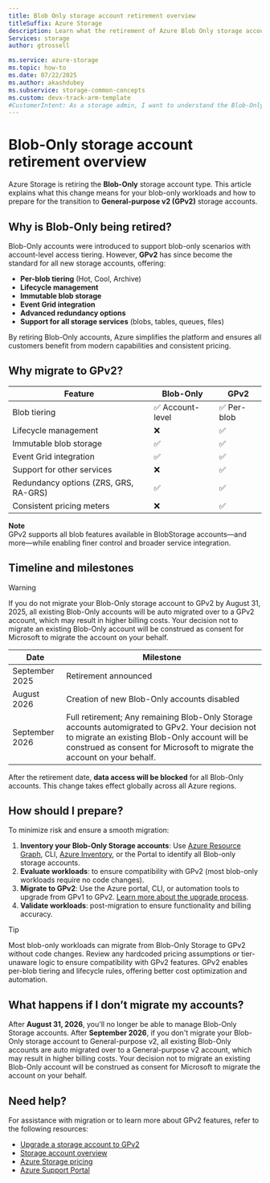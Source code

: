 ```yaml
---
title: Blob Only storage account retirement overview
titleSuffix: Azure Storage
description: Learn what the retirement of Azure Blob Only storage accounts means and how to prepare for a smooth migration to GPv2.
Services: storage
author: gtrossell

ms.service: azure-storage
ms.topic: how-to
ms.date: 07/22/2025
ms.author: akashdubey
ms.subservice: storage-common-concepts
ms.custom: devx-track-arm-template
#CustomerIntent: As a storage admin, I want to understand the Blob-Only retirement so that I can prepare for a smooth migration to GPv2.
---
```


# Blob-Only storage account retirement overview
Azure Storage is retiring the **Blob-Only** storage account type. This article explains what this change means for your blob-only workloads and how to prepare for the transition to **General-purpose v2 (GPv2)** storage accounts.

## Why is Blob-Only being retired?
Blob-Only accounts were introduced to support blob-only scenarios with account-level access tiering. However, **GPv2** has since become the standard for all new storage accounts, offering:
- **Per-blob tiering** (Hot, Cool, Archive)
- **Lifecycle management**
- **Immutable blob storage**
- **Event Grid integration**
- **Advanced redundancy options**
- **Support for all storage services** (blobs, tables, queues, files)

By retiring Blob-Only accounts, Azure simplifies the platform and ensures all customers benefit from modern capabilities and consistent pricing.

## Why migrate to GPv2?
| Feature                          | Blob-Only     | GPv2           |
|----------------------------------|------------------|----------------|
| Blob tiering                     | ✅ Account-level | ✅ Per-blob     |
| Lifecycle management             | ❌               | ✅              |
| Immutable blob storage           | ✅               | ✅              |
| Event Grid integration           | ✅               | ✅              |
| Support for other services       | ❌               | ✅              |
| Redundancy options (ZRS, GRS, RA-GRS) | ✅         | ✅              |
| Consistent pricing meters        | ❌               | ✅              |

**Note**  
GPv2 supports all blob features available in BlobStorage accounts—and more—while enabling finer control and broader service integration.

## Timeline and milestones

>[!Warning]
>If you do not migrate your Blob-Only storage account to GPv2 by August 31, 2025, all existing Blob-Only accounts will be auto migrated over to a GPv2 account, which may result in higher billing costs. Your decision not to migrate an existing Blob-Only account will be construed as consent for Microsoft to migrate the account on your behalf.

| Date           | Milestone                                      |
|----------------|------------------------------------------------|
| September 2025 | Retirement announced                          |
| August 2026    | Creation of new Blob-Only accounts disabled                         |
| September 2026 | Full retirement; Any remaining Blob-Only Storage accounts automigrated to GPv2. Your decision not to migrate an existing Blob-Only account will be construed as consent for Microsoft to migrate the account on your behalf. |

After the retirement date, **data access will be blocked** for all Blob-Only accounts. This change takes effect globally across all Azure regions.

## How should I prepare?
To minimize risk and ensure a smooth migration:

1. **Inventory your Blob-Only Storage accounts**: Use [Azure Resource Graph](../../governance/resource-graph/overview.md), CLI, [Azure Inventory](../blobs/blob-inventory-how-to.md), or the Portal to identify all Blob-only storage accounts.
2. **Evaluate workloads**: to ensure compatibility with GPv2 (most blob-only workloads require no code changes).
3. **Migrate to GPv2**: Use the Azure portal, CLI, or automation tools to upgrade from GPv1 to GPv2. [Learn more about the upgrade process](storage-account-upgrade.md).
4. **Validate workloads**: post-migration to ensure functionality and billing accuracy.

>[!Tip]
>Most blob-only workloads can migrate from Blob-Only Storage to GPv2 without code changes. Review any hardcoded pricing assumptions or tier-unaware logic to ensure compatibility with GPv2 features.
>GPv2 enables per-blob tiering and lifecycle rules, offering better cost optimization and automation.

## What happens if I don’t migrate my accounts?
After **August 31, 2026**, you'll no longer be able to manage Blob-Only Storage accounts. After **September 2026**, if you don't migrate your Blob-Only storage account to General-purpose v2, all existing Blob-Only accounts are auto migrated over to a General-purpose v2 account, which may result in higher billing costs. Your decision not to migrate an existing Blob-Only account will be construed as consent for Microsoft to migrate the account on your behalf.

## Need help?
For assistance with migration or to learn more about GPv2 features, refer to the following resources:

- [Upgrade a storage account to GPv2](storage-account-upgrade.md)
- [Storage account overview](storage-account-overview.md)
- [Azure Storage pricing](https://azure.microsoft.com/pricing/details/storage/blobs/)
- [Azure Support Portal](https://portal.azure.com#view/Microsoft_AportBlade/~/overview)
